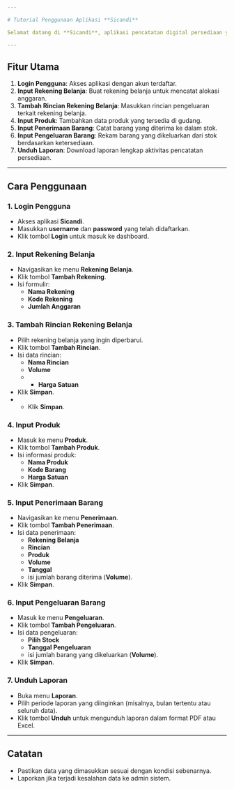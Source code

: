 ```yaml
---

# Tutorial Penggunaan Aplikasi **Sicandi**

Selamat datang di **Sicandi**, aplikasi pencatatan digital persediaan yang memudahkan pengelolaan stok secara efisien. Dalam panduan ini, Anda akan mempelajari langkah-langkah untuk menggunakan fitur utama aplikasi.

---
```


## **Fitur Utama**
1. **Login Pengguna**: Akses aplikasi dengan akun terdaftar.
2. **Input Rekening Belanja**: Buat rekening belanja untuk mencatat alokasi anggaran.
3. **Tambah Rincian Rekening Belanja**: Masukkan rincian pengeluaran terkait rekening belanja.
4. **Input Produk**: Tambahkan data produk yang tersedia di gudang.
5. **Input Penerimaan Barang**: Catat barang yang diterima ke dalam stok.
6. **Input Pengeluaran Barang**: Rekam barang yang dikeluarkan dari stok berdasarkan ketersediaan.
7. **Unduh Laporan**: Download laporan lengkap aktivitas pencatatan persediaan.

---

## **Cara Penggunaan**

### **1. Login Pengguna**
- Akses aplikasi **Sicandi**.
- Masukkan **username** dan **password** yang telah didaftarkan.
- Klik tombol **Login** untuk masuk ke dashboard.

### **2. Input Rekening Belanja**
- Navigasikan ke menu **Rekening Belanja**.
- Klik tombol **Tambah Rekening**.
- Isi formulir:
  - **Nama Rekening**
  - **Kode Rekening**
  - **Jumlah Anggaran**

### **3. Tambah Rincian Rekening Belanja**
- Pilih rekening belanja yang ingin diperbarui.
- Klik tombol **Tambah Rincian**.
- Isi data rincian:
  - **Nama Rincian**
  - **Volume**
  - - **Harga Satuan**
- Klik **Simpan**.
- - Klik **Simpan**.

### **4. Input Produk**
- Masuk ke menu **Produk**.
- Klik tombol **Tambah Produk**.
- Isi informasi produk:
  - **Nama Produk**
  - **Kode Barang**
  - **Harga Satuan**
- Klik **Simpan**.

### **5. Input Penerimaan Barang**
- Navigasikan ke menu **Penerimaan**.
- Klik tombol **Tambah Penerimaan**.
- Isi data penerimaan:
  - **Rekening Belanja**
  - **Rincian**
  - **Produk**
  - **Volume**
  - **Tanggal**
  - isi jumlah barang diterima (**Volume**).
- Klik **Simpan**.

### **6. Input Pengeluaran Barang**
- Masuk ke menu **Pengeluaran**.
- Klik tombol **Tambah Pengeluaran**.
- Isi data pengeluaran:
  - **Pilih Stock**
  - **Tanggal Pengeluaran**
  - isi jumlah barang yang dikeluarkan (**Volume**).
- Klik **Simpan**.

### **7. Unduh Laporan**
- Buka menu **Laporan**.
- Pilih periode laporan yang diinginkan (misalnya, bulan tertentu atau seluruh data).
- Klik tombol **Unduh** untuk mengunduh laporan dalam format PDF atau Excel.

---

## **Catatan**
- Pastikan data yang dimasukkan sesuai dengan kondisi sebenarnya.
- Laporkan jika terjadi kesalahan data ke admin sistem.

